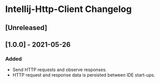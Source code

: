 <!-- Keep a Changelog guide -> https://keepachangelog.com -->

# Intellij-Http-Client Changelog

## [Unreleased]
## [1.0.0] - 2021-05-26
### Added
- Send HTTP requests and observe responses.
- HTTP request and response data is persisted between IDE start-ups.
